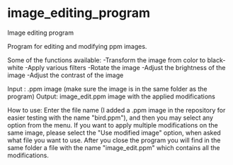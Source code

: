 # image_editing_program
Image editing program

Program for editing and modifying ppm images.

Some of the functions available: 
   -Transform the image from color to black-white
   -Apply various filters
   -Rotate the image
   -Adjust the brightness of the image
   -Adjust the contrast of the image

Input : .ppm image (make sure the image is in the same folder as the program)
Output: image_edit.ppm image with the applied modifications

How to use:
Enter the file name (I added a .ppm image in the repository for easier testing with the name "bird.ppm"), and then you may select any option from the menu.
If you want to apply multiple modifications on the same image, please select the "Use modified image" option, when asked what file you want to use.
After you close the program you will find in the same folder a file with the name "image_edit.ppm" which contains all the modifications.
